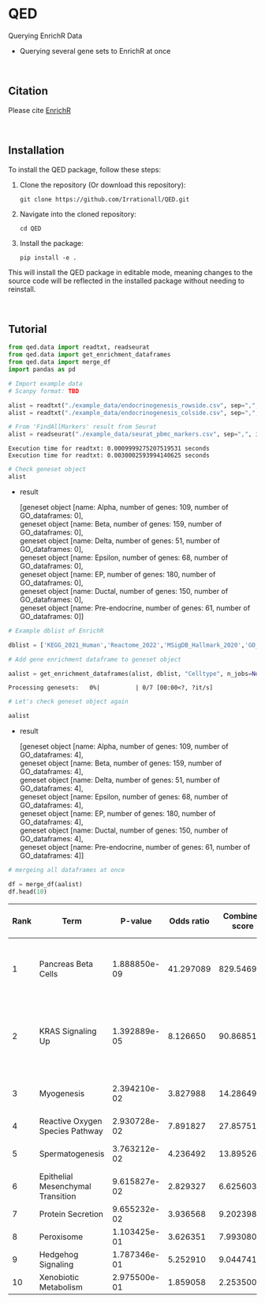 # QED
Querying  EnrichR Data
- Querying several gene sets to EnrichR at once

<br>

##  Citation
Please cite [EnrichR](https://maayanlab.cloud/Enrichr/)

<br>

## Installation
To install the QED package, follow these steps:

1. Clone the repository (Or download this repository):
    ```
    git clone https://github.com/Irrationall/QED.git
    ```
2. Navigate into the cloned repository:
    ```
    cd QED
    ```
3. Install the package:
    ```
    pip install -e .
    ```

This will install the QED package in editable mode, meaning changes to the source code will be reflected in the installed package without needing to reinstall.

<br>

## Tutorial


```python
from qed.data import readtxt, readseurat
from qed.data import get_enrichment_dataframes
from qed.data import merge_df
import pandas as pd
```


```python
# Import example data
# Scanpy format: TBD

alist = readtxt("./example_data/endocrinogenesis_rowside.csv", sep=",", format="rowside")
alist = readtxt("./example_data/endocrinogenesis_colside.csv", sep=",", format="colside")

# From 'FindAllMarkers' result from Seurat
alist = readseurat("./example_data/seurat_pbmc_markers.csv", sep=",", index_col=0) # You can pass any pd.DataFrame arguments

```

    Execution time for readtxt: 0.0009999275207519531 seconds
    Execution time for readtxt: 0.0030002593994140625 seconds
    


```python
# Check geneset object
alist
```
* result

    [geneset object [name: Alpha, number of genes: 109, number of GO_dataframes: 0],  
     geneset object [name: Beta, number of genes: 159, number of GO_dataframes: 0],  
     geneset object [name: Delta, number of genes: 51, number of GO_dataframes: 0],  
     geneset object [name: Epsilon, number of genes: 68, number of GO_dataframes: 0],  
     geneset object [name: EP, number of genes: 180, number of GO_dataframes: 0],  
     geneset object [name: Ductal, number of genes: 150, number of GO_dataframes: 0],  
     geneset object [name: Pre-endocrine, number of genes: 61, number of GO_dataframes: 0]]




```python
# Example dblist of EnrichR

dblist = ['KEGG_2021_Human','Reactome_2022','MSigDB_Hallmark_2020','GO_Biological_Process_2021']
```


```python
# Add gene enrichment dataframe to geneset object

aalist = get_enrichment_dataframes(alist, dblist, "Celltype", n_jobs=None)
```


    Processing genesets:   0%|          | 0/7 [00:00<?, ?it/s]



```python
# Let's check geneset object again

aalist
```


* result

    [geneset object [name: Alpha, number of genes: 109, number of GO_dataframes: 4],  
     geneset object [name: Beta, number of genes: 159, number of GO_dataframes: 4],  
     geneset object [name: Delta, number of genes: 51, number of GO_dataframes: 4],  
     geneset object [name: Epsilon, number of genes: 68, number of GO_dataframes: 4],  
     geneset object [name: EP, number of genes: 180, number of GO_dataframes: 4],  
     geneset object [name: Ductal, number of genes: 150, number of GO_dataframes: 4],  
     geneset object [name: Pre-endocrine, number of genes: 61, number of GO_dataframes: 4]]




```python
# mergeing all dataframes at once

df = merge_df(aalist)
df.head(10)
```

| Rank | Term                              | P-value       | Odds ratio | Combined score | Overlapping genes                          | Adjusted p-value | Old p-value | Old adjusted p-value | Database             | Celltype |
|------|-----------------------------------|---------------|------------|----------------|--------------------------------------------|-------------------|-------------|------------------------|----------------------|----------|
| 1    | Pancreas Beta Cells               | 1.888850e-09  | 41.297089  | 829.546906     | [PCSK2, DPP4, SCGN, ABCC8, GCG, IAPP, ISL1] | 4.533240e-08      | 0           | 0                      | MSigDB_Hallmark_2020 | Alpha    |
| 2    | KRAS Signaling Up                 | 1.392889e-05  | 8.126650   | 90.868511      | [RBP4, PCSK1N, TSPAN7, SCG5, USH1C, CPE, SCG3, ... | 1.671466e-04      | 0           | 0                      | MSigDB_Hallmark_2020 | Alpha    |
| 3    | Myogenesis                        | 2.394210e-02  | 3.827988   | 14.286499      | [CAMK2B, NQO1, GPX3, NCAM1]                | 1.758437e-01      | 0           | 0                      | MSigDB_Hallmark_2020 | Alpha    |
| 4    | Reactive Oxygen Species Pathway   | 2.930728e-02  | 7.891827   | 27.857515      | [NQO1, GPX3]                               | 1.758437e-01      | 0           | 0                      | MSigDB_Hallmark_2020 | Alpha    |
| 5    | Spermatogenesis                   | 3.763212e-02  | 4.236492   | 13.895260      | [PCSK1N, SCG5, SCG3]                       | 1.806342e-01      | 0           | 0                      | MSigDB_Hallmark_2020 | Alpha    |
| 6    | Epithelial Mesenchymal Transition | 9.615827e-02  | 2.829327   | 6.625603       | [RGS4, CDH2, SCG2]                         | 3.310276e-01      | 0           | 0                      | MSigDB_Hallmark_2020 | Alpha    |
| 7    | Protein Secretion                  | 9.655232e-02  | 3.936568   | 9.202398       | [OCRL, PAM]                               | 3.310276e-01      | 0           | 0                      | MSigDB_Hallmark_2020 | Alpha    |
| 8    | Peroxisome                         | 1.103425e-01  | 3.626351   | 7.993080       | [TTR, ABCC8]                              | 3.310276e-01      | 0           | 0                      | MSigDB_Hallmark_2020 | Alpha    |
| 9    | Hedgehog Signaling                 | 1.787346e-01  | 5.252910   | 9.044741       | [SCG2]                                    | 4.766255e-01      | 0           | 0                      | MSigDB_Hallmark_2020 | Alpha    |
| 10   | Xenobiotic Metabolism              | 2.975500e-01  | 1.859058   | 2.253500       | [NQO1, RBP4]                              | 6.491999e-01      | 0           | 0                      | MSigDB_Hallmark_2020 | Alpha    |

